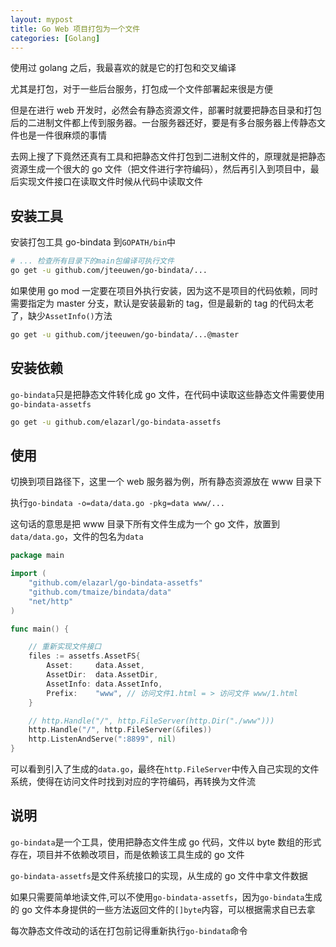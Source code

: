 ```yaml
---
layout: mypost
title: Go Web 项目打包为一个文件
categories: [Golang]
---
```


使用过 golang 之后，我最喜欢的就是它的打包和交叉编译

尤其是打包，对于一些后台服务，打包成一个文件部署起来很是方便

但是在进行 web 开发时，必然会有静态资源文件，部署时就要把静态目录和打包后的二进制文件都上传到服务器。一台服务器还好，要是有多台服务器上传静态文件也是一件很麻烦的事情

去网上搜了下竟然还真有工具和把静态文件打包到二进制文件的，原理就是把静态资源生成一个很大的 go 文件（把文件进行字符编码），然后再引入到项目中，最后实现文件接口在读取文件时候从代码中读取文件

## 安装工具

安装打包工具 go-bindata 到`GOPATH/bin`中

```sh
# ... 检查所有目录下的main包编译可执行文件
go get -u github.com/jteeuwen/go-bindata/...
```

如果使用 go mod 一定要在项目外执行安装，因为这不是项目的代码依赖，同时需要指定为 master 分支，默认是安装最新的 tag，但是最新的 tag 的代码太老了，缺少`AssetInfo()`方法

```sh
go get -u github.com/jteeuwen/go-bindata/...@master
```

## 安装依赖

`go-bindata`只是把静态文件转化成 go 文件，在代码中读取这些静态文件需要使用`go-bindata-assetfs`

```sh
go get -u github.com/elazarl/go-bindata-assetfs
```

## 使用

切换到项目路径下，这里一个 web 服务器为例，所有静态资源放在 www 目录下

执行`go-bindata -o=data/data.go -pkg=data www/...`

这句话的意思是把 www 目录下所有文件生成为一个 go 文件，放置到`data/data.go`，文件的包名为`data`

```go
package main

import (
	"github.com/elazarl/go-bindata-assetfs"
	"github.com/tmaize/bindata/data"
	"net/http"
)

func main() {

	// 重新实现文件接口
	files := assetfs.AssetFS{
		Asset:     data.Asset,
		AssetDir:  data.AssetDir,
		AssetInfo: data.AssetInfo,
		Prefix:    "www", // 访问文件1.html = > 访问文件 www/1.html
	}

	// http.Handle("/", http.FileServer(http.Dir("./www")))
	http.Handle("/", http.FileServer(&files))
	http.ListenAndServe(":8899", nil)
}
```

可以看到引入了生成的`data.go`，最终在`http.FileServer`中传入自己实现的文件系统，使得在访问文件时找到对应的字符编码，再转换为文件流

## 说明

`go-bindata`是一个工具，使用把静态文件生成 go 代码，文件以 byte 数组的形式存在，项目并不依赖改项目，而是依赖该工具生成的 go 文件

`go-bindata-assetfs`是文件系统接口的实现，从生成的 go 文件中拿文件数据

如果只需要简单地读文件,可以不使用`go-bindata-assetfs`，因为`go-bindata`生成的 go 文件本身提供的一些方法返回文件的`[]byte`内容，可以根据需求自已去拿

每次静态文件改动的话在打包前记得重新执行`go-bindata`命令
